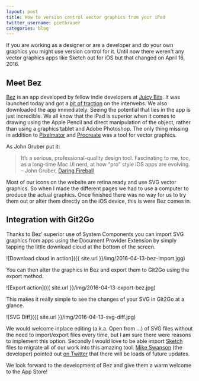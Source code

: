 ```yaml
---
layout: post
title: How to version control vector graphics from your iPad
twitter_username: pietbrauer
categories: blog
---
```


If you are working as a designer or are a developer and do your own graphics you might use version control for it. Until now there weren't any vector graphics apps like Sketch out for iOS but that changed on April 16, 2016.


## Meet Bez

[Bez](http://www.juicybitssoftware.com/bez/) is an app developed by fellow indie developers at [Juicy Bits](http://www.juicybitssoftware.com). It was launched today and got a [bit of traction](http://daringfireball.net/linked/2016/04/12/bez) on the interwebs. We also downloaded the app immediately. Seeing the potential that lies in the app is just incredible. We all know that the iPad is superior when it comes to drawing using the Apple Pencil and direct manipulation of the object, rather than using a graphics tablet and Adobe Photoshop. The only thing missing in addition to [Pixelmator](http://www.pixelmator.com/ios/) and [Procreate](http://procreate.si/) was a tool for vector graphics.

As John Gruber put it:

> It’s a serious, professional-quality design tool. Fascinating to me, too, as a long-time Mac UI nerd, at how “pro” style iOS apps are evolving.
> – John Gruber, [Daring Fireball](http://daringfireball.net/linked/2016/04/12/bez)

Most of our icons on the website are retina ready and use SVG vector graphics. So when I made the different pages we had to use a computer to produce the actual graphics. Once finished there was no way for us to try them out or alter them directly on the iOS device, this is were Bez comes in.

## Integration with Git2Go

Thanks to Bez' superior use of System Components you can import SVG graphics from apps using the Document Provider Extension by simply tapping the little download cloud at the bottom of the screen.

![Download cloud in action]({{ site.url }}/img/2016-04-13-bez-import.jgg)

You can then alter the graphics in Bez and export them to Git2Go using the export method.

![Export action]({{ site.url }}/img/2016-04-13-export-bez.jpg)

This makes it really simple to see the changes of your SVG in Git2Go at a glance.

![SVG Diff]({{ site.url }}/img/2016-04-13-svg-diff.jpg)

We would welcome inplace editing (a.k.a. Open from ...) of SVG files without the need to import/export files every time, but I am sure there were reasons to implement this option. Secondly I would love to be able import [Sketch](https://www.sketchapp.com/) files to migrate all of our work into this amazing tool.
[Mike Swanson](https://twitter.com/anyware) (the developer) pointed out [on Twitter](https://twitter.com/Anyware/status/720051314135162880) that there will be loads of future updates.

We look forward to the development of Bez and give them a warm welcome to the App Store!
